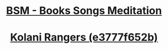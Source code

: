<h1 align="center"> <ins>BSM - Books Songs Meditation</ins> </h1>
<h1 align="center"> <ins>Kolani Rangers (e3777f652b)</ins> </h1>
